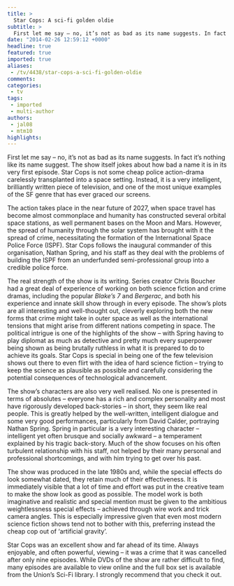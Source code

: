 ```yaml
---
title: >
  Star Cops: A sci-fi golden oldie
subtitle: >
  First let me say – no, it’s not as bad as its name suggests. In fact it’s nothing like its name suggest. The show itself jokes about how bad a name it is in its very first episode.
date: "2014-02-26 12:59:12 +0000"
headline: true
featured: true
imported: true
aliases:
 - /tv/4438/star-cops-a-sci-fi-golden-oldie
comments:
categories:
 - tv
tags:
 - imported
 - multi-author
authors:
 - jal08
 - mtm10
highlights:
---
```


First let me say – no, it’s not as bad as its name suggests. In fact it’s nothing like its name suggest. The show itself jokes about how bad a name it is in its very first episode. Star Cops is not some cheap police action-drama carelessly transplanted into a space setting. Instead, it is a very intelligent, brilliantly written piece of television, and one of the most unique examples of the SF genre that has ever graced our screens.

The action takes place in the near future of 2027, when space travel has become almost commonplace and humanity has constructed several orbital space stations, as well permanent bases on the Moon and Mars. However, the spread of humanity through the solar system has brought with it the spread of crime, necessitating the formation of the International Space Police Force (ISPF). Star Cops follows the inaugural commander of this organisation, Nathan Spring, and his staff as they deal with the problems of building the ISPF from an underfunded semi-professional group into a credible police force.

The real strength of the show is its writing. Series creator Chris Boucher had a great deal of experience of working on both science fiction and crime dramas, including the popular _Blake’s 7_ and _Bergerac_, and both his experience and innate skill show through in every episode. The show’s plots are all interesting and well-thought out, cleverly exploring both the new forms that crime might take in outer space as well as the international tensions that might arise from different nations competing in space. The political intrigue is one of the highlights of the show – with Spring having to play diplomat as much as detective and pretty much every superpower being shown as being brutally ruthless in what it is prepared to do to achieve its goals. Star Cops is special in being one of the few television shows out there to even flirt with the idea of hard science fiction – trying to keep the science as plausible as possible and carefully considering the potential consequences of technological advancement.

The show’s characters are also very well realised. No one is presented in terms of absolutes – everyone has a rich and complex personality and most have rigorously developed back-stories – in short, they seem like real people. This is greatly helped by the well-written, intelligent dialogue and some very good performances, particularly from David Calder, portraying Nathan Spring. Spring in particular is a very interesting character – intelligent yet often brusque and socially awkward – a temperament explained by his tragic back-story. Much of the show focuses on his often turbulent relationship with his staff, not helped by their many personal and professional shortcomings, and with him trying to get over his past.

The show was produced in the late 1980s and, while the special effects do look somewhat dated, they retain much of their effectiveness. It is immediately visible that a lot of time and effort was put in the creative team to make the show look as good as possible. The model work is both imaginative and realistic and special mention must be given to the ambitious weightlessness special effects – achieved through wire work and trick camera angles. This is especially impressive given that even most modern science fiction shows tend not to bother with this, preferring instead the cheap cop out of ‘artificial gravity’.

Star Cops was an excellent show and far ahead of its time. Always enjoyable, and often powerful, viewing – it was a crime that it was cancelled after only nine episodes. While DVDs of the show are rather difficult to find, many episodes are available to view online and the full box set is available from the Union’s Sci-Fi library. I strongly recommend that you check it out.

